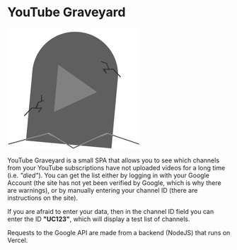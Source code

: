 # YouTube Graveyard

![YouTube Graveyard logo](https://raw.githubusercontent.com/grJDh/yt-graveyard-front/master/src/assets/grave_main.svg)

YouTube Graveyard is a small SPA that allows you to see which channels from your YouTube subscriptions have not uploaded videos for a long time (i.e. _"died"_). You can get the list either by logging in with your Google Account (the site has not yet been verified by Google, which is why there are warnings), or by manually entering your channel ID (there are instructions on the site).

If you are afraid to enter your data, then in the channel ID field you can enter the ID **"UC123"**, which will display a test list of channels.

Requests to the Google API are made from a backend (NodeJS) that runs on Vercel.
